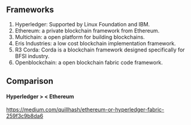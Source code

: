 

## Frameworks

1. Hyperledger: Supported by Linux Foundation and IBM.
2. Ethereum: a private blockchain framework from Ethereum.
3. Multichain: a open platform for building blockchains.
4. Eris Industries: a low cost blockchain implementation framework.
5. R3 Corda: Corda is a blockchain framework designed specifically for BFSI industry.
6. Openblockchain: a open blockchain fabric code framework.

## Comparison

####  Hyperledger > < Ethereum
https://medium.com/quillhash/ethereum-or-hyperledger-fabric-259f3c9b8da6
